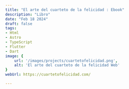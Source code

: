 ```yaml
---
title: "El arte del cuarteto de la felicidad : Ebook"
description: "Libro"
date: "Feb 18 2024"
draft: false
tags:
- Html
- Astro
- TypeScript
- Flutter
- Dart
image: {
    url: '/images/projects/cuartetofelicidad.png',
    alt: 'El arte del cuarteto de la felicidad Web'
}
webUrl: https://cuartetofelicidad.com/

---
```



